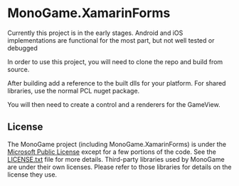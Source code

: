 # MonoGame.XamarinForms

Currently this project is in the early stages.  Android and iOS implementations are functional for the most part, but not well tested or debugged

In order to use this project, you will need to clone the repo and build from source.

After building add a reference to the built dlls for your platform.  For shared libraries, use the normal PCL nuget package. 

You will then need to create a control and a renderers for the GameView.

## License

The MonoGame project (including MonoGame.XamarinForms) is under the [Microsoft Public License](https://opensource.org/licenses/MS-PL) except for a few portions of the code.  See the [LICENSE.txt](LICENSE.txt) file for more details.  Third-party libraries used by MonoGame are under their own licenses.  Please refer to those libraries for details on the license they use.
